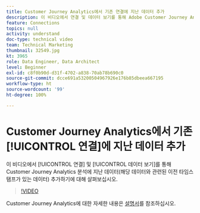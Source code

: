 ```yaml
---
title: Customer Journey Analytics에서 기존 연결에 지난 데이터 추가
description: 이 비디오에서 연결 및 데이터 보기를 통해 Adobe Customer Journey Analytics 분석에 지난 데이터(해당 데이터와 관련된 이전 타임스탬프가 있는 데이터) 추가하기에 대해 살펴보십시오.
feature: Connections
topics: null
activity: understand
doc-type: technical video
team: Technical Marketing
thumbnail: 32549.jpg
kt: 3965
role: Data Engineer, Data Architect
level: Beginner
exl-id: c8f0b90d-d31f-4702-a838-70ab78b690c0
source-git-commit: dcce691a53200504967926e176b85dbeea667195
workflow-type: ht
source-wordcount: '99'
ht-degree: 100%

---
```


# Customer Journey Analytics에서 기존 [!UICONTROL 연결]에 지난 데이터 추가

이 비디오에서 [!UICONTROL 연결] 및 [!UICONTROL 데이터 보기]를 통해 Customer Journey Analytics 분석에 지난 데이터(해당 데이터와 관련된 이전 타임스탬프가 있는 데이터) 추가하기에 대해 살펴보십시오.

>[!VIDEO](https://video.tv.adobe.com/v/32549/?quality=12)

Customer Journey Analytics에 대한 자세한 내용은 [설명서](https://docs.adobe.com/content/help/ko/analytics-platform/using/cja-landing.html)를 참조하십시오.
